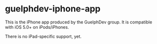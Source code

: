 guelphdev-iphone-app
====================

This is the iPhone app produced by the GuelphDev group. It is compatible with iOS 5.0+ on iPods/iPhones.

There is no iPad-specific support, yet.